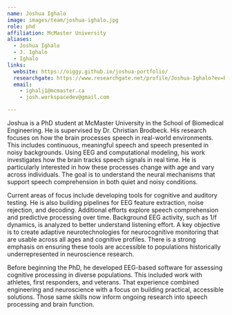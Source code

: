 ```yaml
---
name: Joshua Ighalo  
image: images/team/joshua-ighalo.jpg  
role: phd  
affiliation: McMaster University  
aliases:  
  - Joshua Ighalo  
  - J. Ighalo  
  - Ighalo  
links:  
  website: https://oiggy.github.io/joshua-portfolio/  
  researchgate: https://www.researchgate.net/profile/Joshua-Ighalo?ev=hdr_xprf  
  email:  
    - ighalj1@mcmaster.ca  
    - josh.workspacedev@gmail.com  

---
```


Joshua is a PhD student at McMaster University in the School of Biomedical Engineering.
He is supervised by Dr. Christian Brodbeck. His research focuses on how the brain processes speech in real-world environments. This includes continuous, meaningful speech and speech presented in noisy backgrounds. Using EEG and computational modeling, his work investigates how the brain tracks speech signals in real time. He is particularly interested in how these processes change with age and vary across individuals. The goal is to understand the neural mechanisms that support speech comprehension in both quiet and noisy conditions.

Current areas of focus include developing tools for cognitive and auditory testing.
He is also building pipelines for EEG feature extraction, noise rejection, and decoding.
Additional efforts explore speech comprehension and predictive processing over time.
Background EEG activity, such as 1/f dynamics, is analyzed to better understand listening effort.
A key objective is to create adaptive neurotechnologies for neurocognitive monitoring that are usable across all ages and cognitive profiles. There is a strong emphasis on ensuring these tools are accessible to populations historically underrepresented in neuroscience research.

Before beginning the PhD, he developed EEG-based software for assessing cognitive processing in diverse populations. This included work with athletes, first responders, and veterans.
That experience combined engineering and neuroscience with a focus on building practical, accessible solutions. Those same skills now inform ongoing research into speech processing and brain function.
